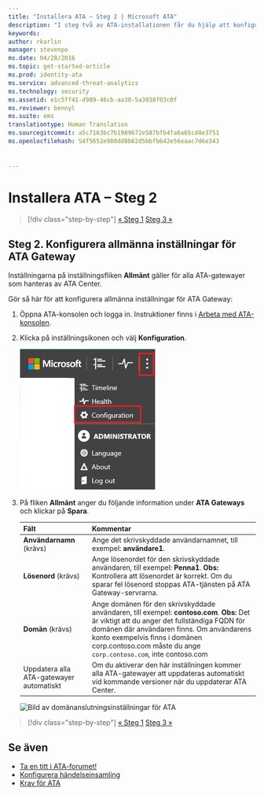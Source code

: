 ```yaml
---
title: "Installera ATA – Steg 2 | Microsoft ATA"
description: "I steg två av ATA-installationen får du hjälp att konfigurera domänanslutningsinställningarna på ATA Center-servern"
keywords: 
author: rkarlin
manager: stevenpo
ms.date: 04/28/2016
ms.topic: get-started-article
ms.prod: identity-ata
ms.service: advanced-threat-analytics
ms.technology: security
ms.assetid: e1c5ff41-d989-46cb-aa38-5a3938f03c0f
ms.reviewer: bennyl
ms.suite: ems
translationtype: Human Translation
ms.sourcegitcommit: a5c7163bc7b1989672e587bfb4fa6a65cd4e3751
ms.openlocfilehash: 54f5652e980dd8b62d5bbfb642e56eaac7d6e343


---
```


# Installera ATA – Steg 2

>[!div class="step-by-step"]
[« Steg 1](install-ata-step1.md)
[Steg 3 »](install-ata-step3.md)

## Steg 2. Konfigurera allmänna inställningar för ATA Gateway
Inställningarna på inställningsfliken **Allmänt** gäller för alla ATA-gatewayer som hanteras av ATA Center.

Gör så här för att konfigurera allmänna inställningar för ATA Gateway:

1.  Öppna ATA-konsolen och logga in. Instruktioner finns i [Arbeta med ATA-konsolen](working-with-ata-console.md).

2.  Klicka på inställningsikonen och välj **Konfiguration**.

    ![Konfigurationsinställningar för ATA Gateway](media/ATA-config-icon.JPG)

3.  På fliken **Allmänt** anger du följande information under **ATA Gateways** och klickar på **Spara**.

    |Fält|Kommentar|
    |---------|------------|
    |**Användarnamn** (krävs)|Ange det skrivskyddade användarnamnet, till exempel: **användare1**.|
    |**Lösenord** (krävs)|Ange lösenordet för den skrivskyddade användaren, till exempel: **Penna1**. **Obs:** Kontrollera att lösenordet är korrekt. Om du sparar fel lösenord stoppas ATA-tjänsten på ATA Gateway-servrarna.|
    |**Domän** (krävs)|Ange domänen för den skrivskyddade användaren, till exempel: **contoso.com**. **Obs:** Det är viktigt att du anger det fullständiga FQDN för domänen där användaren finns. Om användarens konto exempelvis finns i domänen corp.contoso.com måste du ange `corp.contoso.com`, inte contoso.com|
    |Uppdatera alla ATA-gatewayer automatiskt |Om du aktiverar den här inställningen kommer alla ATA-gatewayer att uppdateras automatiskt vid kommande versioner när du uppdaterar ATA Center.|

    ![Bild av domänanslutningsinställningar för ATA](media/ata-domain-connectivity-user.jpg)



>[!div class="step-by-step"]
[« Steg 1](install-ata-step1.md)
[Steg 3 »](install-ata-step3.md)


## Se även

- [Ta en titt i ATA-forumet!](https://social.technet.microsoft.com/Forums/security/home?forum=mata)
- [Konfigurera händelseinsamling](configure-event-collection.md)
- [Krav för ATA](/advanced-threat-analytics/plan-design/ata-prerequisites)



<!--HONumber=Jul16_HO3-->


